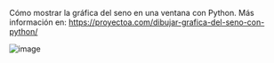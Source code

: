 Cómo mostrar la gráfica del seno en una ventana con Python. Más información en: https://proyectoa.com/dibujar-grafica-del-seno-con-python/

![image](https://github.com/user-attachments/assets/65e27be6-890c-4b09-96cf-846348ea2858)

